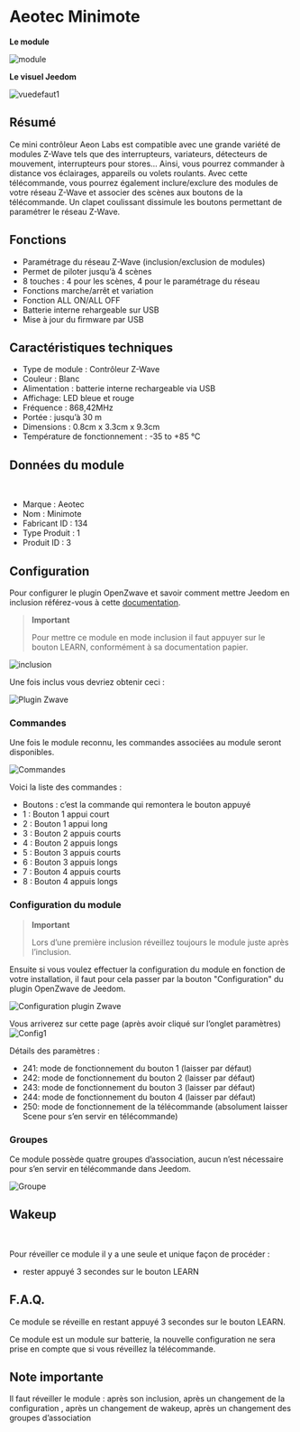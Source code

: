 # Aeotec Minimote

**Le module**

![module](images/aeotec.minimote/module.jpg)

**Le visuel Jeedom**

![vuedefaut1](images/aeotec.minimote/vuedefaut1.jpg)

## Résumé

Ce mini contrôleur Aeon Labs est compatible avec une grande variété de modules Z-Wave tels que des interrupteurs, variateurs, détecteurs de mouvement, interrupteurs pour stores…​ Ainsi, vous pourrez commander à distance vos éclairages, appareils ou volets roulants. Avec cette télécommande, vous pourrez également inclure/exclure des modules de votre réseau Z-Wave et associer des scènes aux boutons de la télécommande. Un clapet coulissant dissimule les boutons permettant de paramétrer le réseau Z-Wave.

## Fonctions

-   Paramétrage du réseau Z-Wave (inclusion/exclusion de modules)
-   Permet de piloter jusqu’à 4 scènes
-   8 touches : 4 pour les scènes, 4 pour le paramétrage du réseau
-   Fonctions marche/arrêt et variation
-   Fonction ALL ON/ALL OFF
-   Batterie interne rehargeable sur USB
-   Mise à jour du firmware par USB

## Caractéristiques techniques

-   Type de module : Contrôleur Z-Wave
-   Couleur : Blanc
-   Alimentation : batterie interne rechargeable via USB
-   Affichage: LED bleue et rouge
-   Fréquence : 868,42MHz
-   Portée : jusqu’à 30 m
-   Dimensions : 0.8cm x 3.3cm x 9.3cm
-   Température de fonctionnement : -35 to +85 °C

## Données du module
 
-   Marque : Aeotec
-   Nom : Minimote
-   Fabricant ID : 134
-   Type Produit : 1
-   Produit ID : 3

## Configuration

Pour configurer le plugin OpenZwave et savoir comment mettre Jeedom en inclusion référez-vous à cette [documentation](../plugins/automation%20protocol/openzwave/).

> **Important**
>
> Pour mettre ce module en mode inclusion il faut appuyer sur le bouton LEARN, conformément à sa documentation papier.

![inclusion](images/aeotec.minimote/inclusion.jpg)

Une fois inclus vous devriez obtenir ceci :

![Plugin Zwave](images/aeotec.minimote/information.jpg)

### Commandes

Une fois le module reconnu, les commandes associées au module seront disponibles.

![Commandes](images/aeotec.minimote/commandes.jpg)

Voici la liste des commandes :

-   Boutons : c’est la commande qui remontera le bouton appuyé
  - 1 : Bouton 1 appui court
  - 2 : Bouton 1 appui long
  - 3 : Bouton 2 appuis courts
  - 4 : Bouton 2 appuis longs
  - 5 : Bouton 3 appuis courts
  - 6 : Bouton 3 appuis longs
  - 7 : Bouton 4 appuis courts
  - 8 : Bouton 4 appuis longs

### Configuration du module

> **Important**
>
> Lors d’une première inclusion réveillez toujours le module juste après l’inclusion.

Ensuite si vous voulez effectuer la configuration du module en fonction de votre installation, il faut pour cela passer par la bouton "Configuration" du plugin OpenZwave de Jeedom.

![Configuration plugin Zwave](images/plugin/bouton_configuration.jpg)

Vous arriverez sur cette page (après avoir cliqué sur l’onglet paramètres)
 
![Config1](images/aeotec.minimote/config1.jpg)

Détails des paramètres :

-   241: mode de fonctionnement du bouton 1 (laisser par défaut)
-   242: mode de fonctionnement du bouton 2 (laisser par défaut)
-   243: mode de fonctionnement du bouton 3 (laisser par défaut)
-   244: mode de fonctionnement du bouton 4 (laisser par défaut)
-   250: mode de fonctionnement de la télécommande (absolument laisser Scene pour s’en servir en télécommande)

### Groupes

Ce module possède quatre groupes d’association, aucun n’est nécessaire pour s’en servir en télécommande dans Jeedom.

![Groupe](images/aeotec.minimote/groupe.jpg)

## Wakeup

 

Pour réveiller ce module il y a une seule et unique façon de procéder :

-   rester appuyé 3 secondes sur le bouton LEARN

## F.A.Q.

Ce module se réveille en restant appuyé 3 secondes sur le bouton LEARN.

Ce module est un module sur batterie, la nouvelle configuration ne sera prise en compte que si vous réveillez la télécommande.

## Note importante

Il faut réveiller le module : après son inclusion, après un changement de la configuration , après un changement de wakeup, après un changement des groupes d’association
